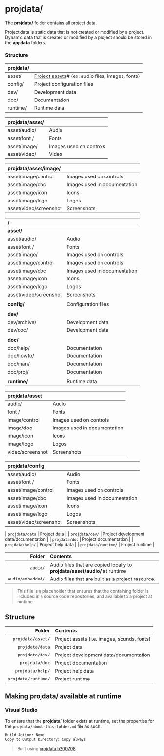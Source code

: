 ﻿# projdata/
The **projdata/** folder contains all project data.

Project data is static data that is not created or modified by a project. Dynamic data that is created or modified by a project should be stored in the **appdata** folders.

### Structure
| **projdata/**                       |                                                                   |
|:------------------------------------|:------------------------------------------------------------------|
| asset/                              | [Project assets](#projdata/asset/**)# (ex: audio files, images, fonts) |
| config/                             | Project configuration files |
| dev/                                | Development data |
| doc/                                | Documentation |
| runtime/                            | Runtime data |

| **projdata/asset/**                 |                                                                   |
|:------------------------------------|:------------------------------------------------------------------|
| asset/audio/                        | Audio |
| asset/font /                        | Fonts |
| asset/image/                        | Images used on controls|
| asset/video/                        | Video |

| **projdata/asset/image/**           |                                                                   |
|:------------------------------------|:------------------------------------------------------------------|
| asset/image/control                 | Images used on controls|
| asset/image/doc                     | Images used in documentation |
| asset/image/icon                    | Icons |
| asset/image/logo                    | Logos |
| asset/video/screenshot              | Screenshots |






| /                                   |                                                                   |
|:------------------------------------|:------------------------------------------------------------------|
| **asset/**                          |
| asset/audio/                        | Audio |
| asset/font /                        | Fonts |
| asset/image/                        | Images used on controls|
| asset/image/control                 | Images used on controls|
| asset/image/doc                     | Images used in documentation |
| asset/image/icon                    | Icons |
| asset/image/logo                    | Logos |
| asset/video/screenshot              | Screenshots |
|||
| **config/**                         | Configuration files |
|||
| **dev/**                            |  |
| dev/archive/                        | Development data |
| dev/doc/                            | Development data |
|||
| **doc/**                            |  |
| doc/help/                           | Documentation |
| doc/howto/                          | Documentation |
| doc/man/                            | Documentation |
| doc/proj/                           | Documentation |
|||
| **runtime/**                        | Runtime data |

| projdata/asset                      |                                                                   |
|:------------------------------------|:------------------------------------------------------------------|
| audio/                              | Audio |
| font /                        | Fonts |
| image/control                 | Images used on controls|
| image/doc                     | Images used in documentation |
| image/icon                    | Icons |
| image/logo                    | Logos |
| video/screenshot              | Screenshots |

| projdata/config                     |                                                                   |
|:------------------------------------|:------------------------------------------------------------------|
| asset/audio/                        | Audio |
| asset/font /                        | Fonts |
| asset/image/control                 | Images used on controls|
| asset/image/doc                     | Images used in documentation |
| asset/image/icon                    | Icons |
| asset/image/logo                    | Logos |
| asset/video/screenshot              | Screenshots |





| `projdata/data`     | Project data                                |
| `projdata/dev/`     | Project development data/documentation      |
| `projdata/doc`      | Project documentation                       |
| `projdata/help/`    | Project help data                           |
| `projdata/runtime/` | Project runtime                             |












| Folder            | Contents                                                                    |
|------------------:|:----------------------------------------------------------------------------|
| `audio/`          | Audio files that are copied locally to **projdata/asset/audio/** at runtime |
| `audio/embedded/` | Audio files that are built as a project resource.                           |



> This file is a placeholder that ensures that the containing folder is included in a source code repositories, and available to a project at runtime.



## Structure
| Folder              | Contents                                    |
|--------------------:|:--------------------------------------------|
| `projdata/asset/`   | Project assets (i.e. images, sounds, fonts) |
| `projdata/data`     | Project data                                |
| `projdata/dev/`     | Project development data/documentation      |
| `projdata/doc`      | Project documentation                       |
| `projdata/help/`    | Project help data                           |
| `projdata/runtime/` | Project runtime                             |

## Making projdata/ available at runtime
### Visual Studio
To ensure that the **projdata/** folder exists at runtime, set the properties for the `projdata/about-this-folder.md` file as such:
```
Build Action: None
Copy to Output Directory: Copy always
```

> Built using [projdata b200708](https://github.com/aprettycoolprogram/dotfiles-templates-and-gists-etc/tree/master/template/projdata)